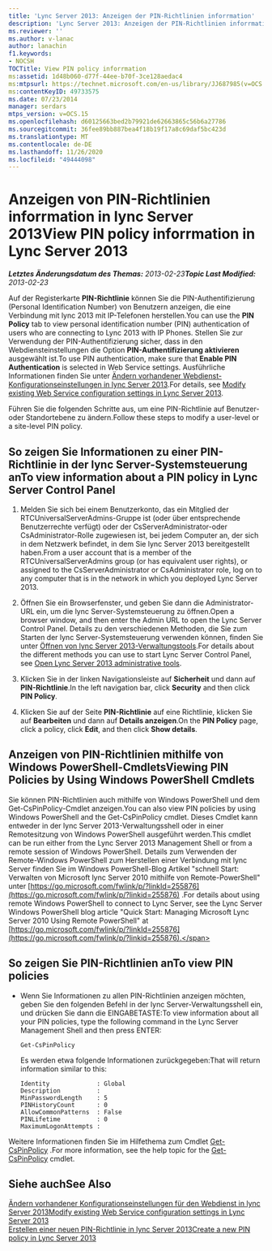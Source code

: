 ```yaml
---
title: 'Lync Server 2013: Anzeigen der PIN-Richtlinien inforrmation'
description: 'Lync Server 2013: Anzeigen der PIN-Richtlinien inforrmation'
ms.reviewer: ''
ms.author: v-lanac
author: lanachin
f1.keywords:
- NOCSH
TOCTitle: View PIN policy inforrmation
ms:assetid: 1d48b060-d77f-44ee-b70f-3ce128aedac4
ms:mtpsurl: https://technet.microsoft.com/en-us/library/JJ687985(v=OCS.15)
ms:contentKeyID: 49733575
ms.date: 07/23/2014
manager: serdars
mtps_version: v=OCS.15
ms.openlocfilehash: d60125663bed2b79921de62663865c56b6a27786
ms.sourcegitcommit: 36fee89bb887bea4f18b19f17a8c69daf5bc423d
ms.translationtype: MT
ms.contentlocale: de-DE
ms.lasthandoff: 11/26/2020
ms.locfileid: "49444098"
---
```

# <a name="view-pin-policy-inforrmation-in-lync-server-2013"></a><span data-ttu-id="dad7b-103">Anzeigen von PIN-Richtlinien inforrmation in lync Server 2013</span><span class="sxs-lookup"><span data-stu-id="dad7b-103">View PIN policy inforrmation in Lync Server 2013</span></span>

<div data-xmlns="http://www.w3.org/1999/xhtml">

<div class="topic" data-xmlns="http://www.w3.org/1999/xhtml" data-msxsl="urn:schemas-microsoft-com:xslt" data-cs="https://msdn.microsoft.com/">

<div data-asp="https://msdn2.microsoft.com/asp">



</div>

<div id="mainSection">

<div id="mainBody"><span data-ttu-id="dad7b-104">

<span> </span></span><span class="sxs-lookup"><span data-stu-id="dad7b-104">

<span> </span></span></span>

<span data-ttu-id="dad7b-105">_**Letztes Änderungsdatum des Themas:** 2013-02-23_</span><span class="sxs-lookup"><span data-stu-id="dad7b-105">_**Topic Last Modified:** 2013-02-23_</span></span>

<span data-ttu-id="dad7b-106">Auf der Registerkarte **PIN-Richtlinie** können Sie die PIN-Authentifizierung (Personal Identification Number) von Benutzern anzeigen, die eine Verbindung mit lync 2013 mit IP-Telefonen herstellen.</span><span class="sxs-lookup"><span data-stu-id="dad7b-106">You can use the **PIN Policy** tab to view personal identification number (PIN) authentication of users who are connecting to Lync 2013 with IP Phones.</span></span> <span data-ttu-id="dad7b-107">Stellen Sie zur Verwendung der PIN-Authentifizierung sicher, dass in den Webdiensteinstellungen die Option **PIN-Authentifizierung aktivieren** ausgewählt ist.</span><span class="sxs-lookup"><span data-stu-id="dad7b-107">To use PIN authentication, make sure that **Enable PIN Authentication** is selected in Web Service settings.</span></span> <span data-ttu-id="dad7b-108">Ausführliche Informationen finden Sie unter [Ändern vorhandener Webdienst-Konfigurationseinstellungen in lync Server 2013](lync-server-2013-modify-existing-web-service-configuration-settings.md).</span><span class="sxs-lookup"><span data-stu-id="dad7b-108">For details, see [Modify existing Web Service configuration settings in Lync Server 2013](lync-server-2013-modify-existing-web-service-configuration-settings.md).</span></span>

<span data-ttu-id="dad7b-109">Führen Sie die folgenden Schritte aus, um eine PIN-Richtlinie auf Benutzer- oder Standortebene zu ändern.</span><span class="sxs-lookup"><span data-stu-id="dad7b-109">Follow these steps to modify a user-level or a site-level PIN policy.</span></span>

<div>

## <a name="to-view-information-about-a-pin-policy-in-lync-server-control-panel"></a><span data-ttu-id="dad7b-110">So zeigen Sie Informationen zu einer PIN-Richtlinie in der lync Server-Systemsteuerung an</span><span class="sxs-lookup"><span data-stu-id="dad7b-110">To view information about a PIN policy in Lync Server Control Panel</span></span>

1.  <span data-ttu-id="dad7b-111">Melden Sie sich bei einem Benutzerkonto, das ein Mitglied der RTCUniversalServerAdmins-Gruppe ist (oder über entsprechende Benutzerrechte verfügt) oder der CsServerAdministrator-oder CsAdministrator-Rolle zugewiesen ist, bei jedem Computer an, der sich in dem Netzwerk befindet, in dem Sie lync Server 2013 bereitgestellt haben.</span><span class="sxs-lookup"><span data-stu-id="dad7b-111">From a user account that is a member of the RTCUniversalServerAdmins group (or has equivalent user rights), or assigned to the CsServerAdministrator or CsAdministrator role, log on to any computer that is in the network in which you deployed Lync Server 2013.</span></span>

2.  <span data-ttu-id="dad7b-112">Öffnen Sie ein Browserfenster, und geben Sie dann die Administrator-URL ein, um die lync Server-Systemsteuerung zu öffnen.</span><span class="sxs-lookup"><span data-stu-id="dad7b-112">Open a browser window, and then enter the Admin URL to open the Lync Server Control Panel.</span></span> <span data-ttu-id="dad7b-113">Details zu den verschiedenen Methoden, die Sie zum Starten der lync Server-Systemsteuerung verwenden können, finden Sie unter [Öffnen von lync Server 2013-Verwaltungstools](lync-server-2013-open-lync-server-administrative-tools.md).</span><span class="sxs-lookup"><span data-stu-id="dad7b-113">For details about the different methods you can use to start Lync Server Control Panel, see [Open Lync Server 2013 administrative tools](lync-server-2013-open-lync-server-administrative-tools.md).</span></span>

3.  <span data-ttu-id="dad7b-114">Klicken Sie in der linken Navigationsleiste auf **Sicherheit** und dann auf **PIN-Richtlinie**.</span><span class="sxs-lookup"><span data-stu-id="dad7b-114">In the left navigation bar, click **Security** and then click **PIN Policy**.</span></span>

4.  <span data-ttu-id="dad7b-115">Klicken Sie auf der Seite **PIN-Richtlinie** auf eine Richtlinie, klicken Sie auf **Bearbeiten** und dann auf **Details anzeigen**.</span><span class="sxs-lookup"><span data-stu-id="dad7b-115">On the **PIN Policy** page, click a policy, click **Edit**, and then click **Show details**.</span></span>

</div>

<div>

## <a name="viewing-pin-policies-by-using-windows-powershell-cmdlets"></a><span data-ttu-id="dad7b-116">Anzeigen von PIN-Richtlinien mithilfe von Windows PowerShell-Cmdlets</span><span class="sxs-lookup"><span data-stu-id="dad7b-116">Viewing PIN Policies by Using Windows PowerShell Cmdlets</span></span>

<span data-ttu-id="dad7b-117">Sie können PIN-Richtlinien auch mithilfe von Windows PowerShell und dem Get-CsPinPolicy-Cmdlet anzeigen.</span><span class="sxs-lookup"><span data-stu-id="dad7b-117">You can also view PIN policies by using Windows PowerShell and the Get-CsPinPolicy cmdlet.</span></span> <span data-ttu-id="dad7b-118">Dieses Cmdlet kann entweder in der lync Server 2013-Verwaltungsshell oder in einer Remotesitzung von Windows PowerShell ausgeführt werden.</span><span class="sxs-lookup"><span data-stu-id="dad7b-118">This cmdlet can be run either from the Lync Server 2013 Management Shell or from a remote session of Windows PowerShell.</span></span> <span data-ttu-id="dad7b-119">Details zum Verwenden der Remote-Windows PowerShell zum Herstellen einer Verbindung mit lync Server finden Sie im Windows PowerShell-Blog Artikel "schnell Start: Verwalten von Microsoft lync Server 2010 mithilfe von Remote-PowerShell" unter [https://go.microsoft.com/fwlink/p/?linkId=255876](https://go.microsoft.com/fwlink/p/?linkid=255876) .</span><span class="sxs-lookup"><span data-stu-id="dad7b-119">For details about using remote Windows PowerShell to connect to Lync Server, see the Lync Server Windows PowerShell blog article "Quick Start: Managing Microsoft Lync Server 2010 Using Remote PowerShell" at [https://go.microsoft.com/fwlink/p/?linkId=255876](https://go.microsoft.com/fwlink/p/?linkid=255876).</span></span>

<div>

## <a name="to-view-pin-policies"></a><span data-ttu-id="dad7b-120">So zeigen Sie PIN-Richtlinien an</span><span class="sxs-lookup"><span data-stu-id="dad7b-120">To view PIN policies</span></span>

  - <span data-ttu-id="dad7b-121">Wenn Sie Informationen zu allen PIN-Richtlinien anzeigen möchten, geben Sie den folgenden Befehl in der lync Server-Verwaltungsshell ein, und drücken Sie dann die EINGABETASTE:</span><span class="sxs-lookup"><span data-stu-id="dad7b-121">To view information about all your PIN policies, type the following command in the Lync Server Management Shell and then press ENTER:</span></span>
    
        Get-CsPinPolicy
    
    <span data-ttu-id="dad7b-122">Es werden etwa folgende Informationen zurückgegeben:</span><span class="sxs-lookup"><span data-stu-id="dad7b-122">That will return information similar to this:</span></span>
    
        Identity             : Global
        Description          :
        MinPasswordLength    : 5
        PINHistoryCount      : 0
        AllowCommonPatterns  : False
        PINLifetime          : 0
        MaximumLogonAttempts :

</div>

<span data-ttu-id="dad7b-123">Weitere Informationen finden Sie im Hilfethema zum Cmdlet [Get-CsPinPolicy](https://docs.microsoft.com/powershell/module/skype/Get-CsPinPolicy) .</span><span class="sxs-lookup"><span data-stu-id="dad7b-123">For more information, see the help topic for the [Get-CsPinPolicy](https://docs.microsoft.com/powershell/module/skype/Get-CsPinPolicy) cmdlet.</span></span>

</div>

<div>

## <a name="see-also"></a><span data-ttu-id="dad7b-124">Siehe auch</span><span class="sxs-lookup"><span data-stu-id="dad7b-124">See Also</span></span>


[<span data-ttu-id="dad7b-125">Ändern vorhandener Konfigurationseinstellungen für den Webdienst in lync Server 2013</span><span class="sxs-lookup"><span data-stu-id="dad7b-125">Modify existing Web Service configuration settings in Lync Server 2013</span></span>](lync-server-2013-modify-existing-web-service-configuration-settings.md)  
[<span data-ttu-id="dad7b-126">Erstellen einer neuen PIN-Richtlinie in lync Server 2013</span><span class="sxs-lookup"><span data-stu-id="dad7b-126">Create a new PIN policy in Lync Server 2013</span></span>](lync-server-2013-create-a-new-pin-policy.md)  
  

<span data-ttu-id="dad7b-127"></div>

</div>

<span> </span>

</div>

</div>

</span><span class="sxs-lookup"><span data-stu-id="dad7b-127"></div>

</div>

<span> </span>

</div>

</div>

</span></span></div>

